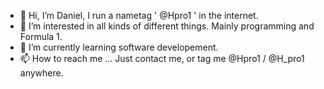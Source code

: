 - 👋 Hi, I’m Daniel, I run a nametag ' @Hpro1 ' in the internet.
- 👀 I’m interested in all kinds of different things. Mainly programming and Formula 1.
- 🌱 I’m currently learning software developement.
- 📫 How to reach me ... Just contact me, or tag me @Hpro1 / @H_pro1 anywhere.

<!---
Hpro1/Hpro1 is a ✨ special ✨ repository because its `README.md` (this file) appears on your GitHub profile.
You can click the Preview link to take a look at your changes.
--->
